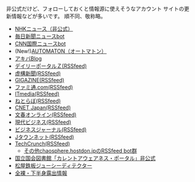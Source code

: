 非公式だけど、フォローしておくと情報源に使えそうなアカウント
サイトの更新情報などが多いです。
順不同、敬称略。

* [NHKニュース（非公式）](https://misskey.io/@NHK_news_unofficial)
* [毎日新聞ニュースbot](https://u-tokyo.social/@mainichi_bot)
* [CNN国際ニュースbot](https://u-tokyo.social/@cnn_bot)
* (New!)[AUTOMATON（オートマトン）](https://mstdn.jp/@AUTOMATONJapan)
* [アキバBlog](https://misskey.io/@akibablog)
* [デイリーポータルＺ(RSSfeed)](https://chaosphere.hostdon.jp/@dpz)
* [虚構新聞(RSSfeed)](https://chaosphere.hostdon.jp/@kyoko)
* [GIGAZINE(RSSfeed)](https://chaosphere.hostdon.jp/@gigazine)
* [ファミ通.com(RSSfeed)](https://chaosphere.hostdon.jp/@famitsu)
* [ITmedia(RSSfeed)](https://chaosphere.hostdon.jp/@itmedia)
* [ねとらぼ(RSSfeed)](https://chaosphere.hostdon.jp/@netlab)
* [CNET Japan(RSSfeed)](https://chaosphere.hostdon.jp/@cnet)
* [文春オンライン(RSSfeed)](https://chaosphere.hostdon.jp/@bunshun)
* [現代ビジネス(RSSfeed)](https://chaosphere.hostdon.jp/@gendaibiz)
* [ビジネスジャーナル(RSSfeed)](https://chaosphere.hostdon.jp/@bizjournal)
* [Jタウンネット(RSSfeed)](https://chaosphere.hostdon.jp/@jtownnet)
* [TechCrunch(RSSfeed)](https://chaosphere.hostdon.jp/@techcrunch)
    * [その他chaosphere.hostdon.jpのRSSfeed bot群](https://notestock.osa-p.net/profile.html?q=%40chaosphere.hostdon.jp+RSSfeed&bot=1)
* [国立国会図書館「カレントアウェアネス・ポータル」非公式](https://social.metadata.moe/@ndl-current)
* [松屋鉄板ジューシーディテクター](https://social.mikutter.hachune.net/@matsuya_juicy_detector)
* [全裸・下半身露出情報](https://oransns.com/@fushinsha)
